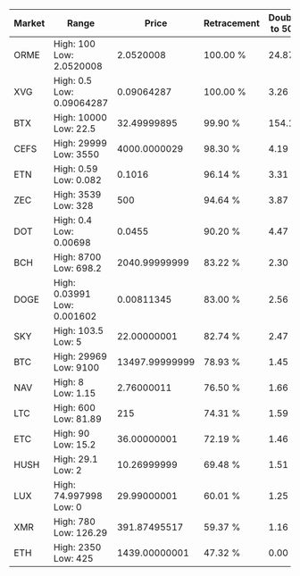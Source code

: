 | Market | Range | Price| Retracement | Doubles to 50% |
| --- | --- | --- | --- | --- |
| ORME | High: 100<br />Low: 2.0520008 | 2.0520008 | 100.00 % | 24.87 |
| XVG | High: 0.5<br />Low: 0.09064287 | 0.09064287 | 100.00 % | 3.26 |
| BTX | High: 10000<br />Low: 22.5 | 32.49999895 | 99.90 % | 154.19 |
| CEFS | High: 29999<br />Low: 3550 | 4000.0000029 | 98.30 % | 4.19 |
| ETN | High: 0.59<br />Low: 0.082 | 0.1016 | 96.14 % | 3.31 |
| ZEC | High: 3539<br />Low: 328 | 500 | 94.64 % | 3.87 |
| DOT | High: 0.4<br />Low: 0.00698 | 0.0455 | 90.20 % | 4.47 |
| BCH | High: 8700<br />Low: 698.2 | 2040.99999999 | 83.22 % | 2.30 |
| DOGE | High: 0.03991<br />Low: 0.001602 | 0.00811345 | 83.00 % | 2.56 |
| SKY | High: 103.5<br />Low: 5 | 22.00000001 | 82.74 % | 2.47 |
| BTC | High: 29969<br />Low: 9100 | 13497.99999999 | 78.93 % | 1.45 |
| NAV | High: 8<br />Low: 1.15 | 2.76000011 | 76.50 % | 1.66 |
| LTC | High: 600<br />Low: 81.89 | 215 | 74.31 % | 1.59 |
| ETC | High: 90<br />Low: 15.2 | 36.00000001 | 72.19 % | 1.46 |
| HUSH | High: 29.1<br />Low: 2 | 10.26999999 | 69.48 % | 1.51 |
| LUX | High: 74.997998<br />Low: 0 | 29.99000001 | 60.01 % | 1.25 |
| XMR | High: 780<br />Low: 126.29 | 391.87495517 | 59.37 % | 1.16 |
| ETH | High: 2350<br />Low: 425 | 1439.00000001 | 47.32 % | 0.00 |
